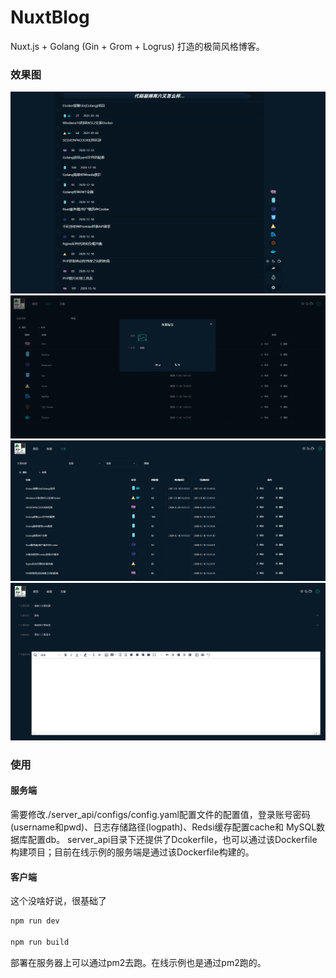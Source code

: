 # NuxtBlog
Nuxt.js + Golang (Gin + Grom + Logrus) 打造的极简风格博客。

### 效果图
![首页](./1.png)
![后台标签页](./2.png)
![文章页](./3.png)
![文章新增页](./4.png)

### 使用
#### 服务端
需要修改./server_api/configs/config.yaml配置文件的配置值，登录账号密码(username和pwd)、日志存储路径(logpath)、Redsi缓存配置cache和
MySQL数据库配置db。
server_api目录下还提供了Dcokerfile，也可以通过该Dockerfile构建项目；目前在线示例的服务端是通过该Dockerfile构建的。
#### 客户端
这个没啥好说，很基础了
```bash
npm run dev

npm run build
```
部署在服务器上可以通过pm2去跑。在线示例也是通过pm2跑的。
